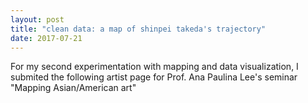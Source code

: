```yaml
---
layout: post
title: "clean data: a map of shinpei takeda's trajectory"
date: 2017-07-21
---
```

For my second experimentation with mapping and data visualization, I submited the following artist page for Prof. Ana Paulina Lee's seminar 
"Mapping Asian/American art"
